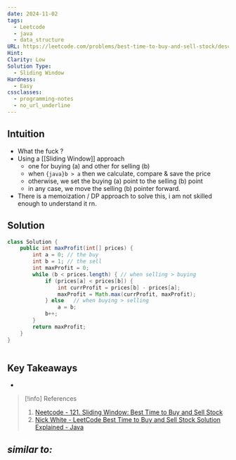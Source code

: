 ```yaml
---
date: 2024-11-02
tags:
  - Leetcode
  - java
  - data_structure
URL: https://leetcode.com/problems/best-time-to-buy-and-sell-stock/description/
Hint: 
Clarity: Low
Solution Type:
  - Sliding Window
Hardness:
  - Easy
cssclasses:
  - programming-notes
  - no_url_underline
---
```

## Intuition
- What the fuck ?
- Using a [[Sliding Window]] approach 
	- one for buying (a) and other for selling (b)
	- when `{java}b > a` then we calculate, compare & save the price
	- otherwise, we set the buying (a) point to the selling (b) point
	- in any case, we move the selling (b) pointer forward.
- There is a memoization / DP approach to solve this, i am not skilled enough to understand it rn.
## Solution
```java title="Initial Attempt"
class Solution {
    public int maxProfit(int[] prices) {
        int a = 0; // the buy
        int b = 1; // the sell
        int maxProfit = 0;
        while (b < prices.length) { // when selling > buying
            if (prices[a] < prices[b]) {
                int currProfit = prices[b] - prices[a];
                maxProfit = Math.max(currProfit, maxProfit);
            } else   // when buying > selling
                a = b;
            b++;
        }
        return maxProfit;
    }
}
```

```java fold title=""

```
## Key Takeaways
- 

> [!info] References
> 1. [Neetcode - 121. Sliding Window: Best Time to Buy and Sell Stock](https://youtu.be/1pkOgXD63yU)
> 2. [Nick White - LeetCode Best Time to Buy and Sell Stock Solution Explained - Java](https://youtu.be/3RHCb8LY-X4)

*similar to:* 
- 